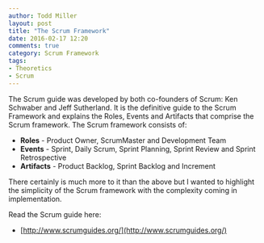 ```yaml
---
author: Todd Miller 
layout: post
title: "The Scrum Framework"
date: 2016-02-17 12:20
comments: true
category: Scrum Framework
tags:
- Theoretics
- Scrum
---
```


The Scrum guide was developed by both co-founders of Scrum: Ken Schwaber and Jeff Sutherland. It is the definitive guide to the Scrum Framework and explains the Roles, Events and Artifacts that comprise the Scrum framework. The Scrum framework consists of:

+ **Roles** - Product Owner, ScrumMaster and Development Team
+ **Events** - Sprint, Daily Scrum, Sprint Planning, Sprint Review and Sprint Retrospective
+ **Artifacts** - Product Backlog, Sprint Backlog and Increment

There certainly is much more to it than the above but I wanted to highlight the simplicity of the Scrum framework with the complexity coming in implementation.

Read the Scrum guide here:

+ [http://www.scrumguides.org/](http://www.scrumguides.org/)



